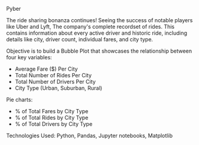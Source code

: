  Pyber

The ride sharing bonanza continues! Seeing the success of notable players like Uber and Lyft, 
The company's complete recordset of rides. This contains information about every active driver and historic ride, including details like city, driver count, individual fares, and city type.

Objective is to build a Bubble Plot that showcases the relationship between four key variables:

* Average Fare ($) Per City
* Total Number of Rides Per City
* Total Number of Drivers Per City
* City Type (Urban, Suburban, Rural)

Pie charts:

* % of Total Fares by City Type
* % of Total Rides by City Type
* % of Total Drivers by City Type

Technologies Used: Python, Pandas, Jupyter notebooks, Matplotlib


